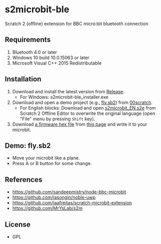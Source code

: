 # s2microbit-ble
Scratch 2 (offline) extension for BBC micro:bit bluetooth connection

## Requirements
1. Bluetooth 4.0 or later
1. Windows 10 build 10.0.15063 or later
1. Microsoft Visual C++ 2015 Redistributable

## Installation
1. Download and install the latest version from [Release](https://github.com/memakura/s2microbit-ble/releases).
    - For Windows: s2microbit-ble_installer.exe
1. Download and open a demo project (e.g., [fly.sb2](https://github.com/memakura/s2microbit-ble/raw/master/00scratch/fly.sb2)) from [00scratch](https://github.com/memakura/s2microbit-ble/tree/master/00scratch).
    - For English blocks: Download and open [s2microbit_EN.s2e](https://github.com/memakura/s2microbit-ble/blob/master/00scratch/s2microbit_EN.s2e) from Scratch 2 Offline Editor to overwrite the original language (open "File" menu by pressing `Shift` key).
1. Download [a firmware hex file](https://github.com/jaafreitas/scratch-microbit-extension/raw/master/firmware/makecode-microbit-scratch-extension.hex) from [this page](https://github.com/jaafreitas/scratch-microbit-extension/tree/master/firmware) and write it to your microbit.

## Demo: fly.sb2
- Move your microbit like a plane.
- Press A or B button for some change.

## References
- https://github.com/sandeepmistry/node-bbc-microbit
- https://github.com/jasongin/noble-uwp
- https://github.com/jaafreitas/scratch-microbit-extension
- https://github.com/MrYsLab/s2m

## License
- GPL
